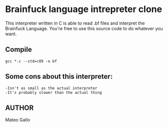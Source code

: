 Brainfuck language intrepreter clone
====================================

This interpreter written in C is able to read .bf files and interpret the Brainfuck Language.
You're free to use this source code to do whatever you want.

Compile
-------
<code>gcc *.c --std=c89 -o bf</code>

Some cons about this interpreter:
---------------------------------
    -Isn't as small as the actual interpreter
    -It's probably slower than the actual thing

AUTHOR
------
Mateo Gallo

